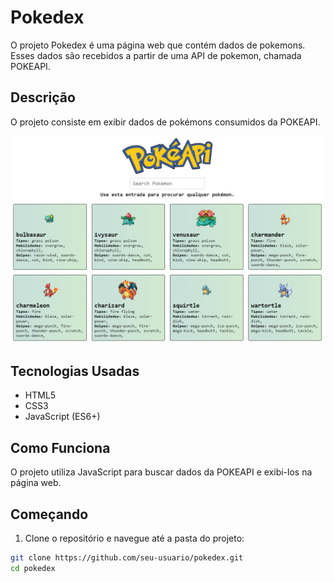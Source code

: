 # Pokedex

O projeto Pokedex é uma página web que contém dados de pokemons. Esses dados são recebidos a partir de uma API de pokemon, chamada POKEAPI.

## Descrição

O projeto consiste em exibir dados de pokémons consumidos da POKEAPI.

![Pokedex Screenshot](https://github.com/matheus27n/Pokedex-Frontend/blob/main/assets/img/api.png)

## Tecnologias Usadas

- HTML5
- CSS3
- JavaScript (ES6+)

## Como Funciona

O projeto utiliza JavaScript para buscar dados da POKEAPI e exibi-los na página web.

## Começando

1. Clone o repositório e navegue até a pasta do projeto:

```bash
git clone https://github.com/seu-usuario/pokedex.git
cd pokedex
